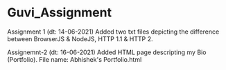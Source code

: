 # Guvi_Assignment

Assignment 1 (dt: 14-06-2021)
Added two txt files depicting the difference between BrowserJS & NodeJS, HTTP 1.1 & HTTP 2.

Assignemnt-2 (dt: 16-06-2021)
Added HTML page descripting my Bio (Portfolio). File name: Abhishek's Portfolio.html
